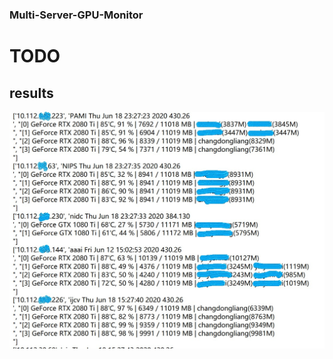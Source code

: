 ### Multi-Server-GPU-Monitor

# TODO


## results
![results](https://github.com/dongliangchang/Multi-Server-GPU-Monitor/blob/master/GPU_list.jpg)